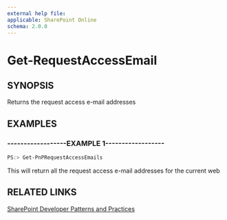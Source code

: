 ```yaml
---
external help file:
applicable: SharePoint Online
schema: 2.0.0
---
```

# Get-RequestAccessEmail

## SYNOPSIS
Returns the request access e-mail addresses

## EXAMPLES

### ------------------EXAMPLE 1------------------
```powershell
PS:> Get-PnPRequestAccessEmails
```

This will return all the request access e-mail addresses for the current web

## RELATED LINKS

[SharePoint Developer Patterns and Practices](http://aka.ms/sppnp)